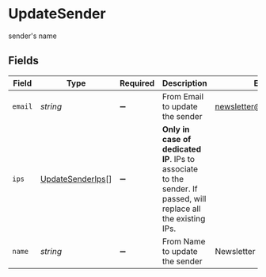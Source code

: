 # UpdateSender

sender's name


## Fields

| Field                                                                                                            | Type                                                                                                             | Required                                                                                                         | Description                                                                                                      | Example                                                                                                          |
| ---------------------------------------------------------------------------------------------------------------- | ---------------------------------------------------------------------------------------------------------------- | ---------------------------------------------------------------------------------------------------------------- | ---------------------------------------------------------------------------------------------------------------- | ---------------------------------------------------------------------------------------------------------------- |
| `email`                                                                                                          | *string*                                                                                                         | :heavy_minus_sign:                                                                                               | From Email to update the sender                                                                                  | newsletter@mycompany.com                                                                                         |
| `ips`                                                                                                            | [UpdateSenderIps](../../models/shared/updatesenderips.md)[]                                                      | :heavy_minus_sign:                                                                                               | **Only in case of dedicated IP**. IPs to associate to the sender. If passed, will replace all the existing IPs.<br/> |                                                                                                                  |
| `name`                                                                                                           | *string*                                                                                                         | :heavy_minus_sign:                                                                                               | From Name to update the sender                                                                                   | Newsletter                                                                                                       |